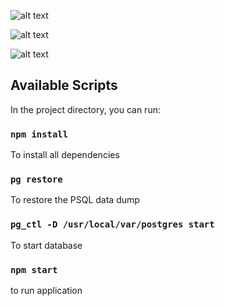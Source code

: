 
![alt text](https://github.com/KennyHc/data-dashboard/blob/main/picture1.png?raw=true)

![alt text](https://github.com/KennyHc/data-dashboard/blob/main/picture2.png?raw=true)

![alt text](https://github.com/KennyHc/data-dashboard/blob/main/picture3.png?raw=true)


## Available Scripts

In the project directory, you can run:

### `npm install`

To install all dependencies

### `pg restore`

To restore the PSQL data dump

### `pg_ctl -D /usr/local/var/postgres start`

To start database

### `npm start`

to run application

